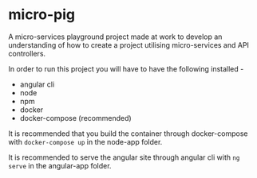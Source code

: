 # micro-pig

A micro-services playground project made at work to develop an understanding of how to create a project utilising micro-services and API controllers.

In order to run this project you will have to have the following installed -

- angular cli
- node
- npm
- docker
- docker-compose (recommended)

It is recommended that you build the container through docker-compose with `docker-compose up` in the node-app folder.

It is recommended to serve the angular site through angular cli with `ng serve` in the angular-app folder.
